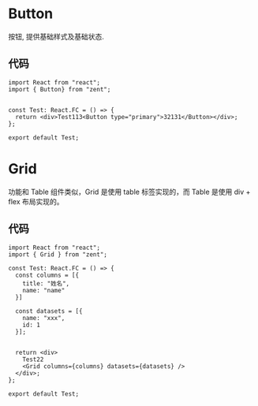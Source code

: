 # Button

按钮, 提供基础样式及基础状态.

## 代码

```code
import React from "react";
import { Button} from "zent";


const Test: React.FC = () => {
  return <div>Test113<Button type="primary">32131</Button></div>;
};

export default Test;
```

# Grid

功能和 Table 组件类似，Grid 是使用 table 标签实现的，而 Table 是使用 div + flex 布局实现的。

## 代码

```code
import React from "react";
import { Grid } from "zent";

const Test: React.FC = () => {
  const columns = [{
    title: "姓名",
    name: "name"
  }]

  const datasets = [{
    name: "xxx",
    id: 1
  }];


  return <div>
    Test22
    <Grid columns={columns} datasets={datasets} />
  </div>;
};

export default Test;
```
